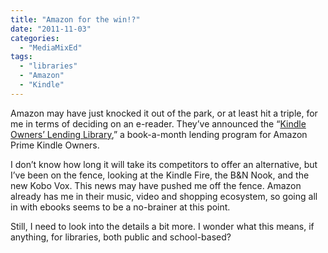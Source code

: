 ```yaml
---
title: "Amazon for the win!?"
date: "2011-11-03"
categories: 
  - "MediaMixEd"
tags: 
  - "libraries"
  - "Amazon"
  - "Kindle"
---
```


Amazon may have just knocked it out of the park, or at least hit a triple, for me in terms of deciding on an e-reader. They’ve announced the “[Kindle Owners’ Lending Library](http://www.amazon.com/gp/feature.html/ref=amb_link_357575542_1?ie=UTF8&docId=1000739811&pf_rd_m=ATVPDKIKX0DER&pf_rd_s=gateway-center-column&pf_rd_r=1VYVFBR28CRDDPQX8VYY&pf_rd_t=101&pf_rd_p=1328834582&pf_rd_i=507846),” a book-a-month lending program for Amazon Prime Kindle Owners.

I don’t know how long it will take its competitors to offer an alternative, but I’ve been on the fence, looking at the Kindle Fire, the B&N Nook, and the new Kobo Vox. This news may have pushed me off the fence. Amazon already has me in their music, video and shopping ecosystem, so going all in with ebooks seems to be a no-brainer at this point.

Still, I need to look into the details a bit more. I wonder what this means, if anything, for libraries, both public and school-based?
